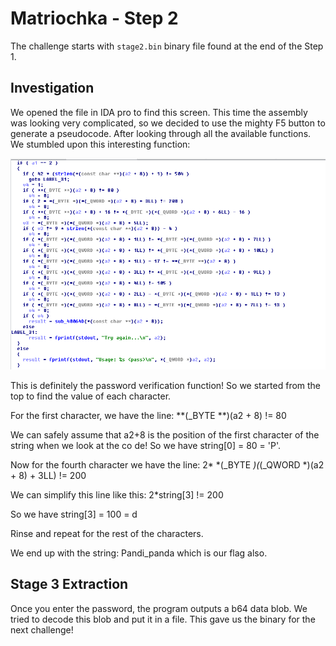 # Matriochka - Step 2
The challenge starts with `stage2.bin` binary file found at the end of the Step 1.

## Investigation
We opened the file in IDA pro to find this screen. This time the assembly was looking very complicated, so we decided to use the mighty
F5 button to generate a pseudocode. After looking through all the available functions. We stumbled upon this interesting function:

![IDA Pro screen](idascreen.png)

This is definitely the password verification function! So we started from the top to find the value of each character.

For the first character, we have the line: **(_BYTE **)(a2 + 8) != 80

We can safely assume that a2+8 is the position of the first character of the string when we look at the co
de!
So we have string[0] = 80 = 'P'.

Now for the fourth character we have the line: 2* *(_BYTE *)(*(_QWORD *)(a2 + 8) + 3LL) != 200

We can simplify this line like this: 2*string[3] != 200

So we have string[3] = 100 = d

Rinse and repeat for the rest of the characters.

We end up with the string: Pandi_panda which is our flag also.

## Stage 3 Extraction
Once you enter the password, the program outputs a b64 data blob. We tried to decode this blob and put it in a file.
This gave us the binary for the next challenge!